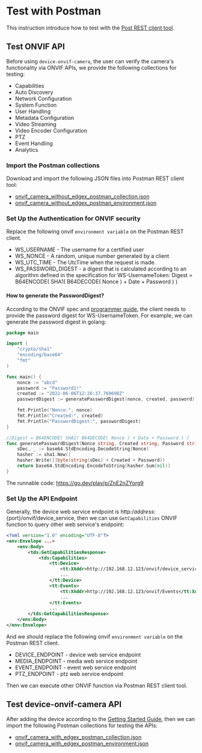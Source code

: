 # Test with Postman

This instruction introduce how to test with the [Post REST client tool](https://www.postman.com/product/rest-client/).

## Test ONVIF API

Before using `device-onvif-camera`, the user can verify the camera's functionality via ONVIF APIs, we provide the following collections for testing:
- Capabilities
- Auto Discovery
- Network Configuration
- System Function
- User Handling
- Metadata Configuration
- Video Streaming
- Video Encoder Configuration
- PTZ
- Event Handling
- Analytics

### Import the Postman collections

Download and import the following JSON files into Postman REST client tool:  
- [onvif_camera_without_edgex_postman_collection.json](https://raw.githubusercontent.com/edgexfoundry/device-onvif-camera/{{edgexversionmain}}/doc/postman/onvif_camera_without_edgex_postman_collection.json)  
- [onvif_camera_without_edgex_postman_environment.json](https://raw.githubusercontent.com/edgexfoundry/device-onvif-camera/{{edgexversionmain}}/doc/postman/onvif_camera_without_edgex_postman_environment.json)  
  
### Set Up the Authentication for ONVIF security

Replace the following onvif `environment variable` on the Postman REST client.
- WS_USERNAME - The username for a certified user
- WS_NONCE -  A random, unique number generated by a client
- WS_UTC_TIME - The UtcTime when the request is made.
- WS_PASSWORD_DIGEST - a digest that is calculated according to an algorithm defined in the specification for WS-UsernameToken:
  Digest = B64ENCODE( SHA1( B64DECODE( Nonce ) + Date + Password ) )

#### How to generate the PasswordDigest?
According to the ONVIF spec and [programmer guide](https://www.onvif.org/wp-content/uploads/2016/12/ONVIF_WG-APG-Application_Programmers_Guide-1.pdf), the client needs to provide the password digest for WS-UsernameToken.
For example, we can generate the password digest in golang:
```go
package main

import (
	"crypto/sha1"
	"encoding/base64"
	"fmt"
)

func main() {
	nonce := "abcd"
	password := "Password1!"
	created := "2022-06-06T12:26:37.769698Z"
	passwordDigest := generatePasswordDigest(nonce, created, password)

	fmt.Println("Nonce:", nonce)
	fmt.Println("Created:", created)
	fmt.Println("PasswordDigest:", passwordDigest)
}

//Digest = B64ENCODE( SHA1( B64DECODE( Nonce ) + Date + Password ) )
func generatePasswordDigest(Nonce string, Created string, Password string) string {
	sDec, _ := base64.StdEncoding.DecodeString(Nonce)
	hasher := sha1.New()
	hasher.Write([]byte(string(sDec) + Created + Password))
	return base64.StdEncoding.EncodeToString(hasher.Sum(nil))
}
```
The runnable code: https://go.dev/play/p/ZnE2nZYorg9

### Set Up the API Endpoint
 
Generally, the device web service endpoint is http:/${address}:${port}/onvif/device_service, then we can use `GetCapabilities` ONVIF function to query other web service's endpoint:
```xml
<?xml version="1.0" encoding="UTF-8"?>
<env:Envelope ...>
    <env:Body>
        <tds:GetCapabilitiesResponse>
            <tds:Capabilities>
                <tt:Device>
                    <tt:XAddr>http://192.168.12.123/onvif/device_service</tt:XAddr>
                    ...
                </tt:Device>
                <tt:Events>
                    <tt:XAddr>http://192.168.12.123/onvif/Events</tt:XAddr>
                    ...
                </tt:Events>
                ...
        </tds:GetCapabilitiesResponse>
    </env:Body>
</env:Envelope>
```

And we should replace the following onvif `environment variable` on the Postman REST client.
- DEVICE_ENDPOINT - device web service endpoint
- MEDIA_ENDPOINT - media web service endpoint
- EVENT_ENDPOINT - event web service endpoint
- PTZ_ENDPOINT - ptz web service endpoint

Then we can execute other ONVIF function via Postman REST client tool.

## Test device-onvif-camera API

After adding the device according to the [Getting Started Guide](../deployment), then we can import the following Postman collections for testing the APIs:  
- [onvif_camera_with_edgex_postman_collection.json](https://raw.githubusercontent.com/edgexfoundry/device-onvif-camera/{{edgexversionmain}}/doc/postman/onvif_camera_with_edgex_postman_collection.json)  
- [onvif_camera_with_edgex_postman_environment.json](https://raw.githubusercontent.com/edgexfoundry/device-onvif-camera/{{edgexversionmain}}/doc/postman/onvif_camera_with_edgex_postman_environment.json)  
